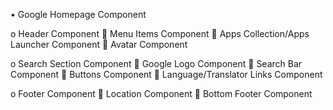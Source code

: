 <!-- @format -->

<!-- Google Hompage (Overall Encapsulating Component) -->

• Google Homepage Component

<!-- Header Component -->

o Header Component
 Menu Items Component
 Apps Collection/Apps Launcher Component
 Avatar Component

<!-- Search Section Component -->

o Search Section Component
 Google Logo Component
 Search Bar Component
 Buttons Component
 Language/Translator Links Component

<!-- Footer Component -->

o Footer Component
 Location Component
 Bottom Footer Component
